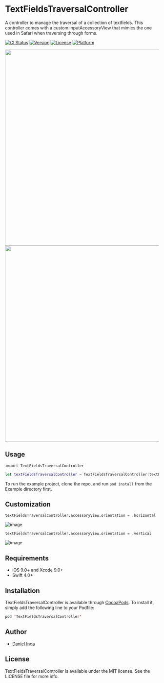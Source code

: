 TextFieldsTraversalController
===========

A controller to manage the traversal of a collection of textfields. 
This controller comes with a custom inputAccessoryView that mimics the one used in Safari when traversing through forms.


[![CI Status](http://img.shields.io/travis/danielinoa/TextFieldsTraversalController.svg?style=flat)](https://travis-ci.org/danielinoa/TextFieldsTraversalController)
[![Version](https://img.shields.io/cocoapods/v/TextFieldsTraversalController.svg?style=flat)](http://cocoapods.org/pods/TextFieldsTraversalController)
[![License](https://img.shields.io/cocoapods/l/TextFieldsTraversalController.svg?style=flat)](http://cocoapods.org/pods/TextFieldsTraversalController)
[![Platform](https://img.shields.io/cocoapods/p/TextFieldsTraversalController.svg?style=flat)](http://cocoapods.org/pods/TextFieldsTraversalController)

<img src="https://github.com/danielinoa/TextFieldsTraversalController/blob/master/Screenshots/SS1.png" height="640"></a>
<img src="https://github.com/danielinoa/TextFieldsTraversalController/blob/master/Screenshots/SS2.png" height="640"></a>

## Usage

`import TextFieldsTraversalController`

```swift
let textFieldsTraversalController = TextFieldsTraversalController(textFields: textFields)
```

To run the example project, clone the repo, and run `pod install` from the Example directory first.

## Customization

```
textFieldsTraversalController.accessoryView.orientation = .horizontal
```

![image](https://github.com/danielinoa/TextFieldsTraversalController/blob/master/Screenshots/horizontal.png)

```
textFieldsTraversalController.accessoryView.orientation = .vertical
```

![image](https://github.com/danielinoa/TextFieldsTraversalController/blob/master/Screenshots/vertical.png)


## Requirements

* iOS 9.0+ and Xcode 9.0+
* Swift 4.0+

## Installation

TextFieldsTraversalController is available through [CocoaPods](http://cocoapods.org). To install
it, simply add the following line to your Podfile:

```swift
pod 'TextFieldsTraversalController'
```

## Author

* [Daniel Inoa](https://www.danielinoa.com)

## License

TextFieldsTraversalController is available under the MIT license. See the LICENSE file for more info.
